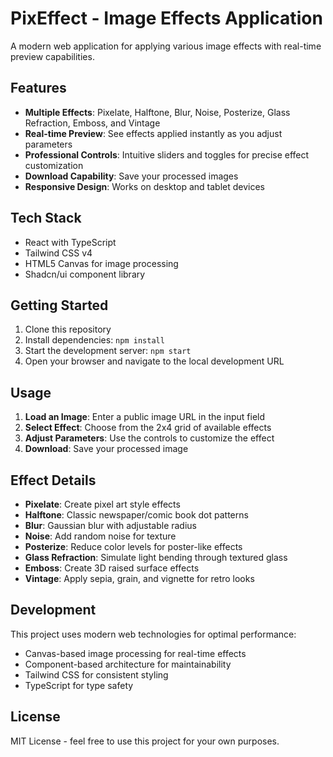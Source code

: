 # PixEffect - Image Effects Application

A modern web application for applying various image effects with real-time preview capabilities.

## Features

- **Multiple Effects**: Pixelate, Halftone, Blur, Noise, Posterize, Glass Refraction, Emboss, and Vintage
- **Real-time Preview**: See effects applied instantly as you adjust parameters
- **Professional Controls**: Intuitive sliders and toggles for precise effect customization
- **Download Capability**: Save your processed images
- **Responsive Design**: Works on desktop and tablet devices

## Tech Stack

- React with TypeScript
- Tailwind CSS v4
- HTML5 Canvas for image processing
- Shadcn/ui component library

## Getting Started

1. Clone this repository
2. Install dependencies: `npm install`
3. Start the development server: `npm start`
4. Open your browser and navigate to the local development URL

## Usage

1. **Load an Image**: Enter a public image URL in the input field
2. **Select Effect**: Choose from the 2x4 grid of available effects
3. **Adjust Parameters**: Use the controls to customize the effect
4. **Download**: Save your processed image

## Effect Details

- **Pixelate**: Create pixel art style effects
- **Halftone**: Classic newspaper/comic book dot patterns
- **Blur**: Gaussian blur with adjustable radius
- **Noise**: Add random noise for texture
- **Posterize**: Reduce color levels for poster-like effects
- **Glass Refraction**: Simulate light bending through textured glass
- **Emboss**: Create 3D raised surface effects
- **Vintage**: Apply sepia, grain, and vignette for retro looks

## Development

This project uses modern web technologies for optimal performance:
- Canvas-based image processing for real-time effects
- Component-based architecture for maintainability
- Tailwind CSS for consistent styling
- TypeScript for type safety

## License

MIT License - feel free to use this project for your own purposes.